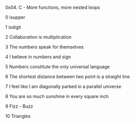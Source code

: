 0x04. C - More functions, more nested loops

0 isupper

1 isdigit

2 Collaboration is multiplication

3 The numbers speak for themselves

4 I believe in numbers and sign

5 Numbers constitute the only universal language

6 The shortest distance between two point is a straight line

7 I feel like I am diagonally parked in a parallel universe

8 You are so much sunshine in every square inch

9 Fizz - Buzz

10 Triangles
